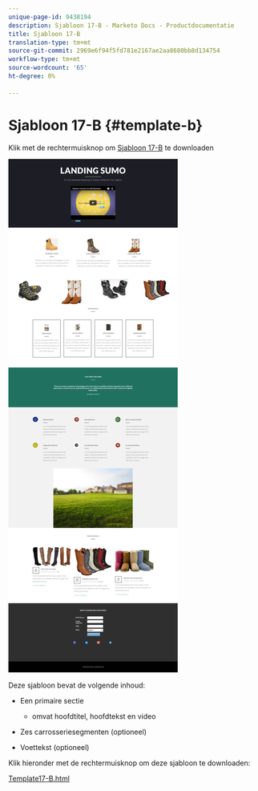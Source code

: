 ```yaml
---
unique-page-id: 9438194
description: Sjabloon 17-B - Marketo Docs - Productdocumentatie
title: Sjabloon 17-B
translation-type: tm+mt
source-git-commit: 2969e6f94f5fd781e2167ae2aa8680bb8d134754
workflow-type: tm+mt
source-wordcount: '65'
ht-degree: 0%

---
```



# Sjabloon 17-B {#template-b}

Klik met de rechtermuisknop om [Sjabloon 17-B](http://docs.marketo.com/download/attachments/9438194/template-17b.html?version=1&amp;modificationdate=1439842984000&amp;api=v2) te downloaden

![](assets/image2015-8-17-16-3a50-3a15.png)

Deze sjabloon bevat de volgende inhoud:

* Een primaire sectie

   * omvat hoofdtitel, hoofdtekst en video

* Zes carrosseriesegmenten (optioneel)
* Voettekst (optioneel)

Klik hieronder met de rechtermuisknop om deze sjabloon te downloaden:

[Template17-B.html](http://docs.marketo.com/download/attachments/9438194/template-17b.html?version=1&amp;modificationdate=1439842984000&amp;api=v2)
